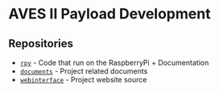 # AVES II Payload Development

## Repositories

 - [`rpy`](https://github.com/A2PD/rpy) - Code that run on the RaspberryPi + Documentation
 - [`documents`](https://github.com/A2PD/documents) - Project related documents
 - [`webinterface`](https://github.com/A2PD/webinterface) - Project website source
